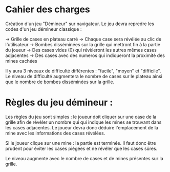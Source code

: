 # Cahier des charges

Création d'un jeu "Démineur" sur navigateur. Le jeu devra repredre les codes d'un jeu démineur classique :

-> Grille de cases en plateau carré
-> Chaque case sera révélée au clic de l'utilisateur
-> Bombes disséminées sur la grille qui mettront fin à la partie du joueur
-> Des cases vides (0) qui révèleront les autres mêmes cases adjacentes
-> Des cases avec des numeros qui indiqueront la proximité des mines cachées

Il y aura 3 niveaux de difficulté différentes : "facile", "moyen" et "difficile". Le niveau de difficulté augmentera le nombre de cases sur le plateau ainsi que le nombre de bombes disséminées sur la grille.

# Règles du jeu démineur :

Les règles du jeu sont simples : le joueur doit cliquer sur une case de la grille afin de révèler un nombre qui qui indique les mines se trouvant dans les cases adjacentes. Le joueur devra donc déduire l'emplacement de la mine avec les informations des cases révélées.

Si le joueur clique sur une mine : la partie est terminée. Il faut donc être prudent pour éviter les cases piégées et ne révéler que les cases sûres.

Le niveau augmente avec le nombre de cases et de mines présentes sur la grille.
